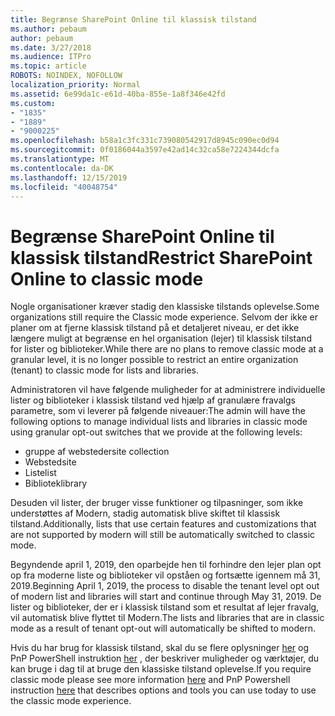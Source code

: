 ```yaml
---
title: Begrænse SharePoint Online til klassisk tilstand
ms.author: pebaum
author: pebaum
ms.date: 3/27/2018
ms.audience: ITPro
ms.topic: article
ROBOTS: NOINDEX, NOFOLLOW
localization_priority: Normal
ms.assetid: 6e99da1c-e61d-40ba-855e-1a8f346e42fd
ms.custom:
- "1835"
- "1889"
- "9000225"
ms.openlocfilehash: b58a1c3fc331c739080542917d8945c090ec0d94
ms.sourcegitcommit: 0f0186044a3597e42ad14c32ca58e7224344dcfa
ms.translationtype: MT
ms.contentlocale: da-DK
ms.lasthandoff: 12/15/2019
ms.locfileid: "40048754"
---
```

# <a name="restrict-sharepoint-online-to-classic-mode"></a><span data-ttu-id="a8971-102">Begrænse SharePoint Online til klassisk tilstand</span><span class="sxs-lookup"><span data-stu-id="a8971-102">Restrict SharePoint Online to classic mode</span></span>

<span data-ttu-id="a8971-103">Nogle organisationer kræver stadig den klassiske tilstands oplevelse.</span><span class="sxs-lookup"><span data-stu-id="a8971-103">Some organizations still require the Classic mode experience.</span></span> <span data-ttu-id="a8971-104">Selvom der ikke er planer om at fjerne klassisk tilstand på et detaljeret niveau, er det ikke længere muligt at begrænse en hel organisation (lejer) til klassisk tilstand for lister og biblioteker.</span><span class="sxs-lookup"><span data-stu-id="a8971-104">While there are no plans to remove classic mode at a granular level, it is no longer possible to restrict an entire organization (tenant) to classic mode for lists and libraries.</span></span>

<span data-ttu-id="a8971-105">Administratoren vil have følgende muligheder for at administrere individuelle lister og biblioteker i klassisk tilstand ved hjælp af granulære fravalgs parametre, som vi leverer på følgende niveauer:</span><span class="sxs-lookup"><span data-stu-id="a8971-105">The admin will have the following options to manage individual lists and libraries in classic mode using granular opt-out switches that we provide at the following levels:</span></span>

- <span data-ttu-id="a8971-106">gruppe af websteder</span><span class="sxs-lookup"><span data-stu-id="a8971-106">site collection</span></span>
- <span data-ttu-id="a8971-107">Websted</span><span class="sxs-lookup"><span data-stu-id="a8971-107">site</span></span>
- <span data-ttu-id="a8971-108">Liste</span><span class="sxs-lookup"><span data-stu-id="a8971-108">list</span></span>
- <span data-ttu-id="a8971-109">Bibliotek</span><span class="sxs-lookup"><span data-stu-id="a8971-109">library</span></span>

<span data-ttu-id="a8971-110">Desuden vil lister, der bruger visse funktioner og tilpasninger, som ikke understøttes af Modern, stadig automatisk blive skiftet til klassisk tilstand.</span><span class="sxs-lookup"><span data-stu-id="a8971-110">Additionally, lists that use certain features and customizations that are not supported by modern will still be automatically switched to classic mode.</span></span>

<span data-ttu-id="a8971-111">Begyndende april 1, 2019, den oparbejde hen til forhindre den lejer plan opt op fra moderne liste og biblioteker vil opståen og fortsætte igennem må 31, 2019.</span><span class="sxs-lookup"><span data-stu-id="a8971-111">Beginning April 1, 2019, the process to disable the tenant level opt out of modern list and libraries will start and continue through May 31, 2019.</span></span>  <span data-ttu-id="a8971-112">De lister og biblioteker, der er i klassisk tilstand som et resultat af lejer fravalg, vil automatisk blive flyttet til Modern.</span><span class="sxs-lookup"><span data-stu-id="a8971-112">The lists and libraries that are in classic mode as a result of tenant opt-out will automatically be shifted to modern.</span></span>

<span data-ttu-id="a8971-113">Hvis du har brug for klassisk tilstand, skal du se flere oplysninger [her](https://techcommunity.microsoft.com/t5/Microsoft-SharePoint-Blog/Delivering-SharePoint-modern-experiences/ba-p/315023) og PnP PowerShell instruktion [her](https://docs.microsoft.com/sharepoint/dev/transform/modernize-userinterface-lists-and-libraries-optout) , der beskriver muligheder og værktøjer, du kan bruge i dag til at bruge den klassiske tilstand oplevelse.</span><span class="sxs-lookup"><span data-stu-id="a8971-113">If you require classic mode please see more information [here](https://techcommunity.microsoft.com/t5/Microsoft-SharePoint-Blog/Delivering-SharePoint-modern-experiences/ba-p/315023) and PnP Powershell instruction [here](https://docs.microsoft.com/sharepoint/dev/transform/modernize-userinterface-lists-and-libraries-optout) that describes options and tools you can use today to use the classic mode experience.</span></span>
